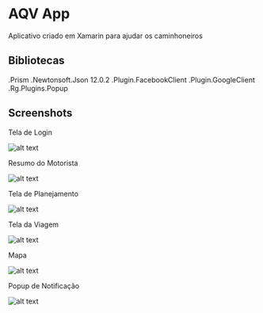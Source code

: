 # AQV App
Aplicativo criado em Xamarin para ajudar os caminhoneiros


## Bibliotecas
.Prism
.Newtonsoft.Json 12.0.2
.Plugin.FacebookClient
.Plugin.GoogleClient
.Rg.Plugins.Popup

## Screenshots

Tela de Login 

![alt text](https://github.com/leandrosdias/AQVApp/blob/master/AQVApp/Screenshots/LoginScreen.jpeg)

Resumo do Motorista 

![alt text](https://github.com/leandrosdias/AQVApp/blob/master/AQVApp/Screenshots/UserScreen.jpeg)

Tela de Planejamento

![alt text](https://github.com/leandrosdias/AQVApp/blob/master/AQVApp/Screenshots/PlanningScreen.jpeg)

Tela da Viagem

![alt text](https://github.com/leandrosdias/AQVApp/blob/master/AQVApp/Screenshots/TravelScreen.jpeg)

Mapa

![alt text](https://github.com/leandrosdias/AQVApp/blob/master/AQVApp/Screenshots/MapScreen.jpeg)

Popup de Notificação

![alt text](https://github.com/leandrosdias/AQVApp/blob/master/AQVApp/Screenshots/MapScreen.jpeg)
